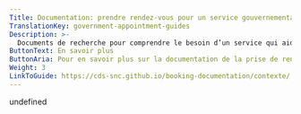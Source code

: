 ```yaml
---
Title: Documentation: prendre rendez-vous pour un service gouvernemental
TranslationKey: government-appointment-guides
Description: >-
  Documents de recherche pour comprendre le besoin d’un service qui aide les gens à prendre des rendez-vous pour un service gouvernemental.
ButtonText: En savoir plus
ButtonAria: Pour en savoir plus sur la documentation de la prise de rendez-vous au gouvernement.
Weight: 3
LinkToGuide: https://cds-snc.github.io/booking-documentation/contexte/
---
```


undefined
